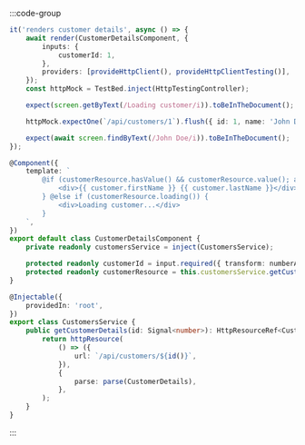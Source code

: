 :::code-group

```ts:customer-details.component.spec.ts [title=customer-details.component.spec.ts]
it('renders customer details', async () => {
	await render(CustomerDetailsComponent, {
		inputs: {
			customerId: 1,
		},
		providers: [provideHttpClient(), provideHttpClientTesting()],
	});
	const httpMock = TestBed.inject(HttpTestingController);

	expect(screen.getByText(/Loading customer/i)).toBeInTheDocument();

	httpMock.expectOne(`/api/customers/1`).flush({ id: 1, name: 'John Doe' });

	expect(await screen.findByText(/John Doe/i)).toBeInTheDocument();
});
```

```ts:customer-details.component.ts [title=customer-details.component.ts]
@Component({
	template: `
		@if (customerResource.hasValue() && customerResource.value(); as customer) {
			<div>{{ customer.firstName }} {{ customer.lastName }}</div>
		} @else if (customerResource.loading()) {
			<div>Loading customer...</div>
		}
	`,
})
export default class CustomerDetailsComponent {
	private readonly customersService = inject(CustomersService);

	protected readonly customerId = input.required({ transform: numberAttribute });
	protected readonly customerResource = this.customersService.getCustomerDetails(this.customerId);
}
```

```ts:customers.service.ts [title=customers.service.ts]
@Injectable({
	providedIn: 'root',
})
export class CustomersService {
	public getCustomerDetails(id: Signal<number>): HttpResourceRef<CustomerDetails | undefined> {
		return httpResource(
			() => ({
				url: `/api/customers/${id()}`,
			}),
			{
				parse: parse(CustomerDetails),
			},
		);
	}
}
```

:::
